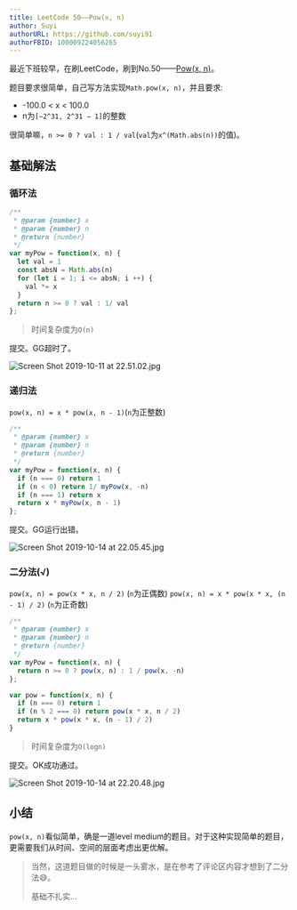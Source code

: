 ```yaml
---
title: LeetCode 50——Pow(x, n)
author: Suyi
authorURL: https://github.com/suyi91
authorFBID: 100009224056265
---
```

最近下班较早，在刷LeetCode，刷到No.50——[Pow(x, n)](https://leetcode.com/problems/powx-n/)。

题目要求很简单，自己写方法实现`Math.pow(x, n)`，并且要求:

* -100.0 < x < 100.0
* n为`[−2^31, 2^31 − 1]`的整数

<!--truncate-->

很简单嘛，`n >= 0 ? val : 1 / val`(`val`为`x^(Math.abs(n))`的值)。

## 基础解法

### 循环法

```js
/**
 * @param {number} x
 * @param {number} n
 * @return {number}
 */
var myPow = function(x, n) {
  let val = 1
  const absN = Math.abs(n)
  for (let i = 1; i <= absN; i ++) {
    val *= x
  }
  return n >= 0 ? val : 1/ val
};
```

> 时间复杂度为`O(n)`

提交。GG超时了。

![Screen Shot 2019-10-11 at 22.51.02.jpg](https://i.loli.net/2019/10/11/VgGXtdomPfRIyk3.jpg)

### 递归法

`pow(x, n) = x * pow(x, n - 1)`(`n`为正整数)

```js
/**
 * @param {number} x
 * @param {number} n
 * @return {number}
 */
var myPow = function(x, n) {
  if (n === 0) return 1
  if (n < 0) return 1/ myPow(x, -n)
  if (n === 1) return x
  return x * myPow(x, n - 1)
};

```

提交。GG运行出错。

![Screen Shot 2019-10-14 at 22.05.45.jpg](https://i.loli.net/2019/10/14/hLibDTszwY1EVJ3.jpg)

### 二分法(√)

`pow(x, n) = pow(x * x, n / 2)` (`n`为正偶数)
`pow(x, n) = x * pow(x * x, (n - 1) / 2)` (`n`为正奇数)

```js
/**
 * @param {number} x
 * @param {number} n
 * @return {number}
 */
var myPow = function(x, n) {
  return n >= 0 ? pow(x, n) : 1 / pow(x, -n)
};

var pow = function(x, n) {
  if (n === 0) return 1
  if (n % 2 === 0) return pow(x * x, n / 2)
  return x * pow(x * x, (n - 1) / 2)
}
```

> 时间复杂度为`O(logn)`

提交。OK成功通过。

![Screen Shot 2019-10-14 at 22.20.48.jpg](https://i.loli.net/2019/10/14/ebMuhtJHsQgv3pC.jpg)

## 小结

`pow(x, n)`看似简单，确是一道level medium的题目。对于这种实现简单的题目，更需要我们从时间、空间的层面考虑出更优解。

> 当然，这道题目做的时候是一头雾水，是在参考了评论区内容才想到了二分法😅。
>
> 基础不扎实...

